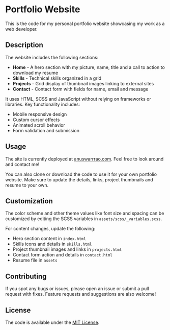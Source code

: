 # Portfolio Website

This is the code for my personal portfolio website showcasing my work as a web developer. 

## Description

The website includes the following sections:

- **Home** - A hero section with my picture, name, title and a call to action to download my resume
- **Skills** - Technical skills organized in a grid 
- **Projects** - Grid display of thumbnail images linking to external sites 
- **Contact** - Contact form with fields for name, email and message

It uses HTML, SCSS and JavaScript without relying on frameworks or libraries. Key functionality includes:

- Mobile responsive design
- Custom cursor effects 
- Animated scroll behavior 
- Form validation and submission

## Usage

The site is currently deployed at [anuswarrrao.com](https://anuswarrrao.netlify.app). Feel free to look around and contact me!

You can also clone or download the code to use it for your own portfolio website. Make sure to update the details, links, project thumbnails and resume to your own.

## Customization

The color scheme and other theme values like font size and spacing can be customized by editing the SCSS variables in `assets/scss/_variables.scss`.

For content changes, update the following:

- Hero section content in `index.html`
- Skills icons and details in `skills.html`
- Project thumbnail images and links in `projects.html` 
- Contact form action and details in `contact.html`
- Resume file in `assets`

## Contributing

If you spot any bugs or issues, please open an issue or submit a pull request with fixes. Feature requests and suggestions are also welcome!

## License

The code is available under the [MIT License](https://choosealicense.com/licenses/mit/).
